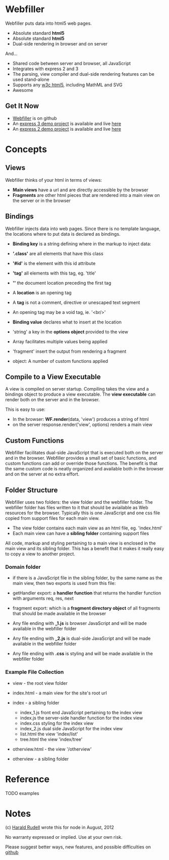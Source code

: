 # Webfiller

Webfiller puts data into html5 web pages.

* Absolute standard **html5**
* Absolute standard **html5**
* Dual-side rendering in browser and on server

And...

* Shared code between server and browser, all JavaScript
* Integrates with express 2 and 3
* The parsing, view compiler and dual-side rendering features can be used stand-alone
* Supports any [w3c html5](http://dev.w3.org/html5/markup/syntax.html), including MathML and SVG
* Awesome

## Get It Now

* [Webfiller](https://github.com/haraldrudell/webfiller) is on github
* An [express 3 demo project](https://github.com/haraldrudell/express3webfiller) is available and live [here](http://e3.haraldrudell.com)
* An [express 2 demo project](https://github.com/haraldrudell/express2webfiller) is available and live [here](http://e2.haraldrudell.com)

# Concepts

## Views
Webfiller thinks of your html in terms of views:

* **Main views** have a url and are directly accessible by the browser
* **Fragments** are other html pieces that are rendered into a main view on the server or in the browser

## Bindings
Webfiller injects data into web pages. Since there is no template language, the locations where to put data is declared as bindings. 

* **Binding key** is a string defining where in the markup to inject data:
 * **'.class'** are all elements that have this class
 * **'#id'** is the element with this id attribute
 * **'tag'** all elements with this tag, eg. 'title'
 * **''** the document location preceding the first tag
 * A **location** is an opening tag
 * A **tag** is not a comment, directive or unescaped text segment
 * An opening tag may be a void tag, ie. '\<br/>'
* **Binding value** declares what to insert at the location

 * 'string' a key in the **options object** provided to the view
 * Array facilitates multiple values being applied
 * 'fragment' insert the output from rendering a fragment
 * object: A number of custom functions applied

## Compile to a View Executable

A view is compiled on server startup. Compiling takes the view and a bindings object to produce a view executable. The **view executable** can render both on the server and in the browser.

This is easy to use:

* In the browser: **WF.render**(data, 'view') produces a string of html
* on the server response.render('view', options) renders a main view

## Custom Functions

Webfiller facilitates dual-side JavaScript that is executed both on the server and in the browser. Webfiller provides a small set of basic functions, and custom functions can add or override those functions. The benefit is that the same custom code is neatly organized and available both in the browser and on the server at no extra effort.

## Folder Structure

Webfiller uses two folders: the view folder and the webfiller folder. The webfiller folder has files written to it that should be aviailable as Web resources for the browser. Typically this is one JavaScript and one css file copied from support files for each main view.

* The view folder contains each main view as an html file, eg. 'index.html'
* Each main view can have a **sibling folder** containing support files

All code, markup and styling pertaining to a main view is enclosed in the main view and its sibling folder. This has a benefit that it makes it really easy to copy a view to another project.

### Domain folder

* if there is a JavaScript file in the sibling folder, by the same name as the main view, then two exports is used from this file:

 * getHandler export: a **handler function** that returns the handler function with arguments req, res, next
 * fragment export: which is a **fragment directory object** of all fragments that should be made available in the browser

* Any file ending with **_1.js** is browser JavaScript and will be made available in the webfiller folder
* Any file ending with **_2.js** is dual-side JavaScript and will be made available in the webfiller folder
* Any file ending with **.css** is styling and will be made available in the webfiller folder

### Example File Collection

* view - the root view folder

 * index.html - a main view for the site's root url
 * index - a sibling folder

    * index_1.js front end JavaScript pertaining to the index view
    * index.js the server-side handler function for the index view
    * index.css styling for the index view
    * index_2.js dual side JavaScript for the index view
    * list.html the view 'index/list'
    * tree.html the view 'index/tree'

 * otherview.html - the view '/otherview'
 * otherview - a sibling folder

# Reference

TODO examples

# Notes

(c) [Harald Rudell](http://www.haraldrudell.com) wrote this for node in August, 2012

No warranty expressed or implied. Use at your own risk.

Please suggest better ways, new features, and possible difficulties on [github](https://github.com/haraldrudell/webfiller)